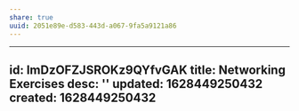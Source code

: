 ```yaml
---
share: true
uuid: 2051e89e-d583-443d-a067-9fa5a9121a86
---
```

---
id: ImDzOFZJSROKz9QYfvGAK
title: Networking Exercises
desc: ''
updated: 1628449250432
created: 1628449250432
---

